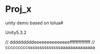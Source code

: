 # Proj_x
unity demo based on tolua# 

Unity5.3.2

// dddddddddeeeeeeeeeeeeeeffffffffffffff
// cccccccccssssssssssssssaaaaaaaaaaaaaa